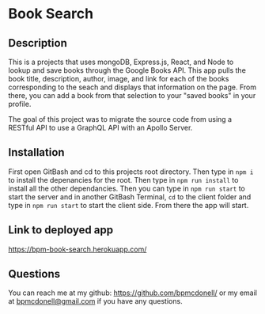 # Book Search

## Description
This is a projects that uses mongoDB, Express.js, React, and Node to lookup and save books through the Google Books API. This app pulls the book title, description, author, image, and link for each of the books corresponding to the seach and displays that information on the page. From there, you can add a book from that selection to your "saved books" in your profile.

The goal of this project was to migrate the source code from using a RESTful API to use a GraphQL API with an Apollo Server.

## Installation
First open GitBash and cd to this projects root directory. Then type in ```npm i``` to install the depenancies for the root. Then type in ```npm run install``` to install all the other dependancies. 
Then you can type in ```npm run start``` to start the server and in another GitBash Terminal, ```cd``` to the client folder and type in ```npm run start``` to start the client side. From there the app will start.

## Link to deployed app
https://bpm-book-search.herokuapp.com/

## Questions
You can reach me at my github: https://github.com/bpmcdonell/ or my email at bpmcdonell@gmail.com if you have any questions.

